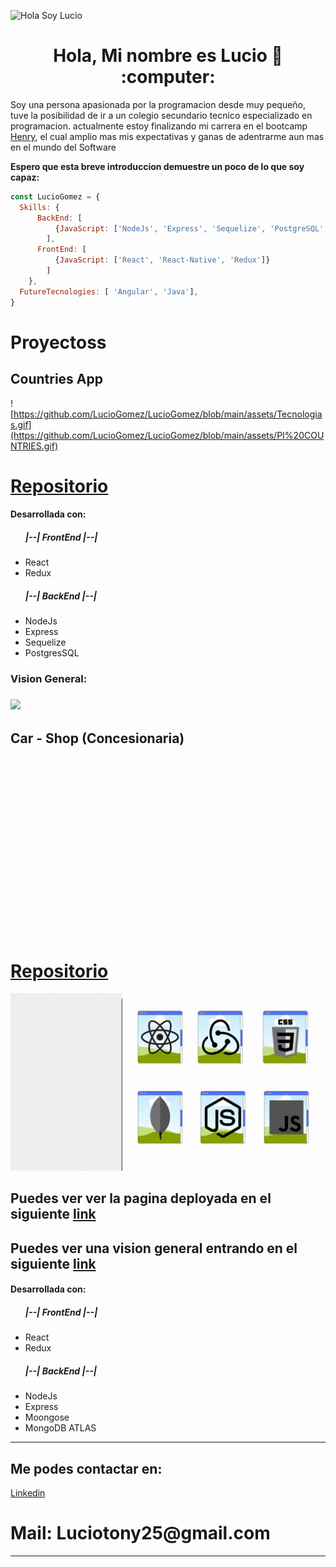![Hola Soy Lucio](https://github.com/LucioGomez/LucioGomez/blob/main/assets/LucioGomez%20.gif)

<h1 align="center"> Hola, Mi nombre es Lucio 👋 :computer: </h1>

<div>
  <p>
    Soy una persona apasionada por la programacion desde muy pequeño, tuve la posibilidad de ir a un colegio secundario tecnico especializado en 
    programacion.
    actualmente estoy finalizando mi carrera en el bootcamp <a href="https://www.soyhenry.com/">Henry</a>, el cual amplio mas mis expectativas y ganas
    de adentrarme aun mas en el mundo del Software
  </p>
  <strong> Espero que esta breve introduccion demuestre un poco de lo que soy capaz: </strong>
</div>

```js
const LucioGomez = {
  Skills: {
      BackEnd: [
          {JavaScript: ['NodeJs', 'Express', 'Sequelize', 'PostgreSQL', 'TypeScript', 'MogoDB', 'Mongoose']},
        ],
      FrontEnd: [
          {JavaScript: ['React', 'React-Native', 'Redux']}
        ]
    },
  FutureTecnologies: [ 'Angular', 'Java'],
}
```


<div> 
  <h1>Proyectoss</h1>
<h2> Countries App  </h2>

  
![https://github.com/LucioGomez/LucioGomez/blob/main/assets/Tecnologias.gif](https://github.com/LucioGomez/LucioGomez/blob/main/assets/PI%20COUNTRIES.gif)
   <br>
  <h1><a href="https://github.com/LucioGomez/-PI-COUNTRIES-FT15a">Repositorio</a></h1>
  
<h4> Desarrollada con: </h4>
<ul>
  <h5>|--| FrontEnd |--|</h5>
    <li>React</li>
    <li>Redux</li>
  <h5>|--| BackEnd |--|</h5>
    <li>NodeJs</li>
    <li>Express</li>
    <li>Sequelize</li>
    <li>PostgresSQL</li>
</ul>

<h3>Vision General:<h3>
  
![](https://github.com/LucioGomez/LucioGomez/blob/main/assets/countries/presentacion.gif)
  
</div>
  
  <div>
    <h2> Car - Shop (Concesionaria) </h2>

  
![](https://github.com/LucioGomez/LucioGomez/blob/main/assets/presentacon.gif)
   <br>
  <h1><a href="https://github.com/LucioGomez/Proyecto-Final">Repositorio</a></h1>
   
![](https://github.com/LucioGomez/LucioGomez/blob/main/assets/Tecnologias.gif)
    <div>
      <h2>Puedes ver ver la pagina deployada en el siguiente  <a href="https://proyecto-final-one.vercel.app/"> link</a></h2>
      </div>
      <div>
      <h2>Puedes ver una vision general entrando en el siguiente  <a href="https://youtu.be/UvXPceB7RCM"> link</a></h2>
    </div>
<h4> Desarrollada con: </h4>
<ul>
  <h5>|--| FrontEnd |--|</h5>
    <li>React</li>
    <li>Redux</li>
  <h5>|--| BackEnd |--|</h5>
    <li>NodeJs</li>
    <li>Express</li>
    <li>Moongose</li>
    <li>MongoDB ATLAS</li>
</ul> 

</div>
  
  <div>
 
  <hr/>

<h2> Me podes contactar en: </h2>

<p>
     <a href="https://www.linkedin.com/in/lucio-gomez/">Linkedin</a>
    <a>
       <h1>Mail: Luciotony25@gmail.com</h1>
    </a>

<p/>

<hr/>

  </div>
&nbsp;&nbsp;
